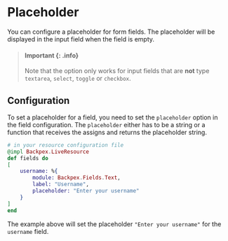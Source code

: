 # Placeholder

You can configure a placeholder for form fields. The placeholder will be displayed in the input field when the field is empty.

> #### Important {: .info}
>
> Note that the option only works for input fields that are **not** type `textarea`, `select`, `toggle` or `checkbox`.
> 
## Configuration

To set a placeholder for a field, you need to set the `placeholder` option in the field configuration. The `placeholder` either has to be a string or a function that receives the assigns and returns the placeholder string.

```elixir
# in your resource configuration file
@impl Backpex.LiveResource
def fields do
[
    username: %{
        module: Backpex.Fields.Text,
        label: "Username",
        placeholder: "Enter your username"
    }
]
end
```

The example above will set the placeholder `"Enter your username"` for the `username` field.
